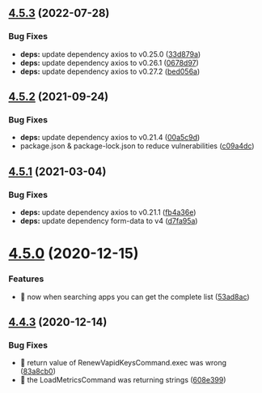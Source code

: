 ## [4.5.3](https://github.com/aerogear/unifiedpush-admin-client/compare/4.5.2...4.5.3) (2022-07-28)


### Bug Fixes

* **deps:** update dependency axios to v0.25.0 ([33d879a](https://github.com/aerogear/unifiedpush-admin-client/commit/33d879a0439a12b0defdc7c7a40f34794f64095c))
* **deps:** update dependency axios to v0.26.1 ([0678d97](https://github.com/aerogear/unifiedpush-admin-client/commit/0678d971a4d7a58ab2911eab1218290bcd546481))
* **deps:** update dependency axios to v0.27.2 ([bed056a](https://github.com/aerogear/unifiedpush-admin-client/commit/bed056a86e5c52629e9cead233c10ad8aca7df7d))



## [4.5.2](https://github.com/aerogear/unifiedpush-admin-client/compare/4.5.1...4.5.2) (2021-09-24)


### Bug Fixes

* **deps:** update dependency axios to v0.21.4 ([00a5c9d](https://github.com/aerogear/unifiedpush-admin-client/commit/00a5c9da7b2147eeebd1b1d3d86a640ac3e56bcc))
* package.json & package-lock.json to reduce vulnerabilities ([c09a4dc](https://github.com/aerogear/unifiedpush-admin-client/commit/c09a4dc651930e6c75cba2f5113d4d3c886b1297))



## [4.5.1](https://github.com/aerogear/unifiedpush-admin-client/compare/4.5.0...4.5.1) (2021-03-04)


### Bug Fixes

* **deps:** update dependency axios to v0.21.1 ([fb4a36e](https://github.com/aerogear/unifiedpush-admin-client/commit/fb4a36e4dc6ae423104180bac622bb4e175e904a))
* **deps:** update dependency form-data to v4 ([d7fa95a](https://github.com/aerogear/unifiedpush-admin-client/commit/d7fa95ad2cf23c0f92204136a0de630269d1e052))



# [4.5.0](https://github.com/aerogear/unifiedpush-admin-client/compare/4.4.3...4.5.0) (2020-12-15)


### Features

* 🎸 now when searching apps you can get the complete list ([53ad8ac](https://github.com/aerogear/unifiedpush-admin-client/commit/53ad8ac915e9db1d7717fa39c6fc68d0c8147b9d))



## [4.4.3](https://github.com/aerogear/unifiedpush-admin-client/compare/4.4.2...4.4.3) (2020-12-14)


### Bug Fixes

* 🐛 return value of RenewVapidKeysCommand.exec was wrong ([83a8cb0](https://github.com/aerogear/unifiedpush-admin-client/commit/83a8cb002edb86836b8cf89aa48d7c117830f4da))
* 🐛 the LoadMetricsCommand was returning strings ([608e399](https://github.com/aerogear/unifiedpush-admin-client/commit/608e399df30643763555e8604aa81f7776c5d068))



